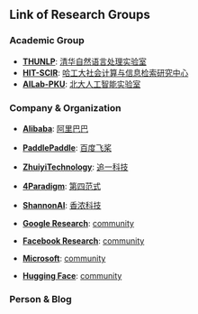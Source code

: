## **Link of Research Groups**

### Academic Group
  * [**THUNLP**](https://github.com/thunlp): [清华自然语言处理实验室]()
  * [**HIT-SCIR**](https://github.com/HIT-SCIR): [哈工大社会计算与信息检索研究中心](http://ir.hit.edu.cn/)
  * [**AILab-PKU**](https://github.com/ailab-pku): [北大人工智能实验室](http://ai.pku.edu.cn/)

### Company & Organization
  * [**Alibaba**](https://github.com/alibaba): [阿里巴巴](https://ai.aliyun.com/)
  * [**PaddlePaddle**](https://github.com/PaddlePaddle): [百度飞桨](https://www.paddlepaddle.org.cn/)
  * [**ZhuiyiTechnology**](https://github.com/ZhuiyiTechnology): [追一科技](https://zhuiyi.ai/)
  * [**4Paradigm**](https://github.com/4paradigm): [第四范式](https://www.4paradigm.com/)
  * [**ShannonAI**](https://github.com/ShannonAI): [香浓科技](https://www.shannonai.com/)

  * [**Google Research**](https://github.com/google-research): [community](https://research.google) 
  * [**Facebook Research**](https://github.com/facebookresearch): [community](https://opensource.fb.com/)
  * [**Microsoft**](https://github.com/microsoft): [community](https://opensource.microsoft.com/)
  * [**Hugging Face**](https://github.com/huggingface): [community](https://huggingface.co/)

### Person & Blog
